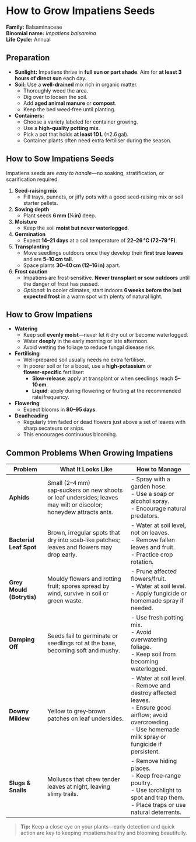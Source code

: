 # How to Grow Impatiens Seeds

**Family:** Balsaminaceae  
**Binomial name:** _Impatiens balsamina_  
**Life Cycle:** Annual  

## Preparation

- **Sunlight:** Impatiens thrive in **full sun or part shade**. Aim for **at least 3 hours of direct sun** each day.  
- **Soil:** Use a **well‑drained** mix rich in organic matter.  
  - Thoroughly weed the area.  
  - Dig over to loosen the soil.  
  - Add **aged animal manure** or **compost**.  
  - Keep the bed weed‑free until planting.  
- **Containers:**  
  - Choose a variety labeled for container growing.  
  - Use a **high‑quality potting mix**.  
  - Pick a pot that holds **at least 10 L** (≈2.6 gal).  
  - Container plants often need extra fertiliser during the season.

## How to Sow Impatiens Seeds

Impatiens seeds are *easy to handle*—no soaking, stratification, or scarification required.

1. **Seed‑raising mix**  
   - Fill trays, punnets, or jiffy pots with a good seed‑raising mix or soil starter pellets.  
2. **Sowing depth**  
   - Plant seeds **6 mm (¼ in)** deep.  
3. **Moisture**  
   - Keep the soil **moist but never waterlogged**.  
4. **Germination**  
   - Expect **14–21 days** at a soil temperature of **22–26 °C (72–79 °F)**.  
5. **Transplanting**  
   - Move seedlings outdoors once they develop their **first true leaves** and are **5–10 cm tall**.  
   - Space plants **30–40 cm (12–16 in)** apart.  
6. **Frost caution**  
   - Impatiens are frost‑sensitive. **Never transplant or sow outdoors** until the danger of frost has passed.  
   - *Optional:* In cooler climates, start indoors **6 weeks before the last expected frost** in a warm spot with plenty of natural light.

## How to Grow Impatiens

- **Watering**  
  - Keep soil **evenly moist**—never let it dry out or become waterlogged.  
  - Water **deeply** in the early morning or late afternoon.  
  - Avoid wetting the foliage to reduce fungal disease risk.  
- **Fertilising**  
  - Well‑prepared soil usually needs no extra fertiliser.  
  - In poorer soil or for a boost, use a **high‑potassium** or **flower‑specific** fertiliser:  
    - **Slow‑release**: apply at transplant or when seedlings reach **5–10 cm**.  
    - **Liquid**: apply during flowering or fruiting at the recommended rate/frequency.  
- **Flowering**  
  - Expect blooms in **80–95 days**.  
- **Deadheading**  
  - Regularly trim faded or dead flowers just above a set of leaves with sharp secateurs or snips.  
  - This encourages continuous blooming.

## Common Problems When Growing Impatiens

| Problem | What It Looks Like | How to Manage |
|---------|--------------------|---------------|
| **Aphids** | Small (2–4 mm) sap‑suckers on new shoots or leaf undersides; leaves may wilt or discolor; honeydew attracts ants. | - Spray with a garden hose.<br>- Use a soap or alcohol spray.<br>- Encourage natural predators. |
| **Bacterial Leaf Spot** | Brown, irregular spots that dry into scab‑like patches; leaves and flowers may drop early. | - Water at soil level, not on leaves.<br>- Remove fallen leaves and fruit.<br>- Practice crop rotation. |
| **Grey Mould (Botrytis)** | Mouldy flowers and rotting fruit; spores spread by wind, survive in soil or green waste. | - Prune affected flowers/fruit.<br>- Water at soil level.<br>- Apply fungicide or homemade spray if needed. |
| **Damping Off** | Seeds fail to germinate or seedlings rot at the base, becoming soft and mushy. | - Use fresh potting mix.<br>- Avoid overwatering foliage.<br>- Keep soil from becoming waterlogged. |
| **Downy Mildew** | Yellow to grey‑brown patches on leaf undersides. | - Water at soil level.<br>- Remove and destroy affected leaves.<br>- Ensure good airflow; avoid overcrowding.<br>- Use homemade milk spray or fungicide if persistent. |
| **Slugs & Snails** | Molluscs that chew tender leaves at night, leaving slimy trails. | - Remove hiding places.<br>- Keep free‑range poultry.<br>- Use torchlight to spot and trap them.<br>- Place traps or use natural deterrents. |

> **Tip:** Keep a close eye on your plants—early detection and quick action are key to keeping impatiens healthy and blooming beautifully.